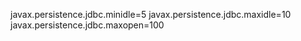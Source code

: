 javax.persistence.jdbc.minidle=5
javax.persistence.jdbc.maxidle=10
javax.persistence.jdbc.maxopen=100

 

